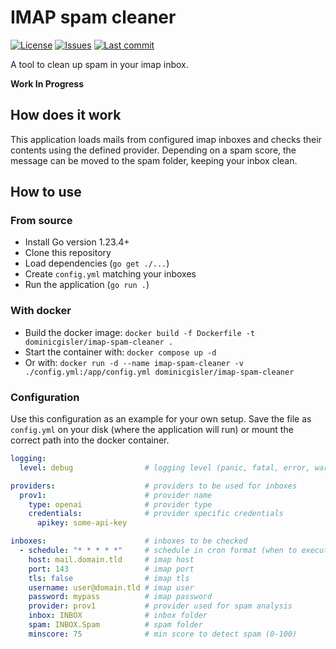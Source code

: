 # IMAP spam cleaner

[![License](https://img.shields.io/github/license/dominicgisler/imap-spam-cleaner)](https://github.com/dominicgisler/imap-spam-cleaner/blob/master/LICENSE)
[![Issues](https://img.shields.io/github/issues/dominicgisler/imap-spam-cleaner)](https://github.com/dominicgisler/imap-spam-cleaner/issues)
[![Last commit](https://img.shields.io/github/last-commit/dominicgisler/imap-spam-cleaner/master)](https://github.com/dominicgisler/imap-spam-cleaner/commits/master)

A tool to clean up spam in your imap inbox.

**Work In Progress**

## How does it work

This application loads mails from configured imap inboxes and checks their contents using the defined provider.
Depending on a spam score, the message can be moved to the spam folder, keeping your inbox clean.

## How to use

### From source

- Install Go version 1.23.4+
- Clone this repository
- Load dependencies (`go get ./...`)
- Create `config.yml` matching your inboxes
- Run the application (`go run .`)

### With docker

- Build the docker image: `docker build -f Dockerfile -t dominicgisler/imap-spam-cleaner .`
- Start the container with: `docker compose up -d`
- Or with: `docker run -d --name imap-spam-cleaner -v ./config.yml:/app/config.yml dominicgisler/imap-spam-cleaner`

### Configuration

Use this configuration as an example for your own setup. Save the file as `config.yml` on your disk (where the application will run) or mount the correct path into the docker container.

```yaml
logging:
  level: debug                # logging level (panic, fatal, error, warn, info, debug, trace)

providers:                    # providers to be used for inboxes
  prov1:                      # provider name
    type: openai              # provider type
    credentials:              # provider specific credentials
      apikey: some-api-key

inboxes:                      # inboxes to be checked
  - schedule: "* * * * *"     # schedule in cron format (when to execute spam analysis)
    host: mail.domain.tld     # imap host
    port: 143                 # imap port
    tls: false                # imap tls
    username: user@domain.tld # imap user
    password: mypass          # imap password
    provider: prov1           # provider used for spam analysis
    inbox: INBOX              # inbox folder
    spam: INBOX.Spam          # spam folder
    minscore: 75              # min score to detect spam (0-100)
```
